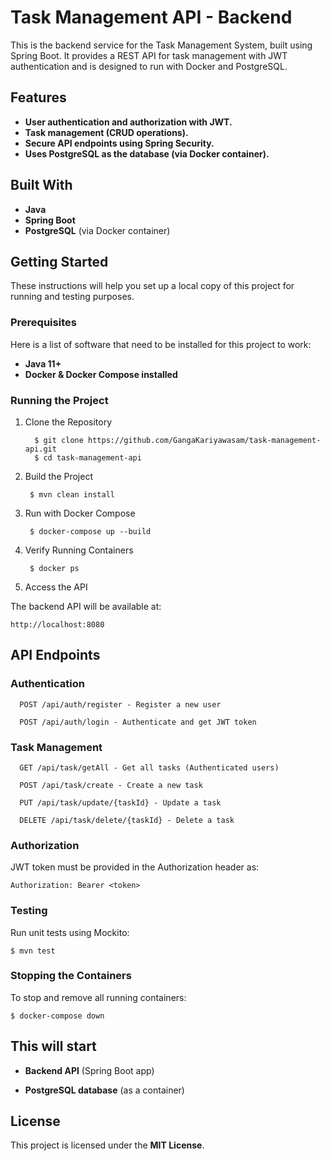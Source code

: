 # Task Management API - Backend

This is the backend service for the Task Management System, built using Spring Boot. It provides a REST API for task management with JWT authentication and is designed to run with Docker and PostgreSQL.

## Features

- **User authentication and authorization with JWT.**
- **Task management (CRUD operations).**
- **Secure API endpoints using Spring Security.**
- **Uses PostgreSQL as the database (via Docker container).**

## Built With

- **Java**
- **Spring Boot**
- **PostgreSQL** (via Docker container)

## Getting Started
These instructions will help you set up a local copy of this project for running and testing purposes.

### Prerequisites

Here is a list of software that need to be installed for this project to work:

- **Java 11+**
- **Docker & Docker Compose installed**

### Running the Project

1. Clone the Repository

         $ git clone https://github.com/GangaKariyawasam/task-management-api.git
         $ cd task-management-api

2. Build the Project

        $ mvn clean install

3. Run with Docker Compose

        $ docker-compose up --build

4. Verify Running Containers

        $ docker ps

5. Access the API

The backend API will be available at:

    http://localhost:8080

## API Endpoints

### Authentication

      POST /api/auth/register - Register a new user

      POST /api/auth/login - Authenticate and get JWT token

### Task Management

      GET /api/task/getAll - Get all tasks (Authenticated users)

      POST /api/task/create - Create a new task

      PUT /api/task/update/{taskId} - Update a task

      DELETE /api/task/delete/{taskId} - Delete a task

### Authorization

JWT token must be provided in the Authorization header as:

    Authorization: Bearer <token>

### Testing

Run unit tests using Mockito:

    $ mvn test

### Stopping the Containers

To stop and remove all running containers:

    $ docker-compose down

## This will start

- **Backend API** (Spring Boot app)

- **PostgreSQL database** (as a container)

## License

This project is licensed under the **MIT License**.
